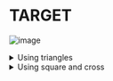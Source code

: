# TARGET

![image](https://github.com/gaschneider/cssbattle/assets/16023844/9a747257-40e3-4718-8735-bbba23251825)

<details>
  <summary>Using triangles</summary>

  ```
<p><p l><p r><p t>
<style>
  body{
    background: #E3516E;
  }
  p {
    position: absolute;
    border: 70px solid transparent;
    border-top: 0;
    border-bottom: 70px solid #FADE8B;
    transform: translate(122px, 148px);
  }
  [t] {
    transform: translate(122px, 34.5px) rotate(180deg);
  }
  [l] {
    transform: translate(65px, 91px) rotate(90deg);
  }
  [r] {
    transform: translate(178px, 91px) rotate(-90deg);
  }
</style>
```
</details>

<details>
  <summary>Using square and cross</summary>

  ```
<p><div><div>
<style>
  body{
    background: #E3516E;
    display: grid;
    place-items: center;
  }
  p {
    width: 184.5px;
    aspect-ratio: 1;
    background: #FADE8B;
  }

  div {
    position: absolute;
    background: #E3516E;
    width: 30px;
    height: 100%;
    rotate: 45deg;
    > div {
      rotate: -90deg;
    }
  }
</style>
```
</details>
